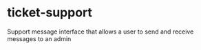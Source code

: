 # ticket-support
Support message interface that allows a user to send and receive messages to an admin
